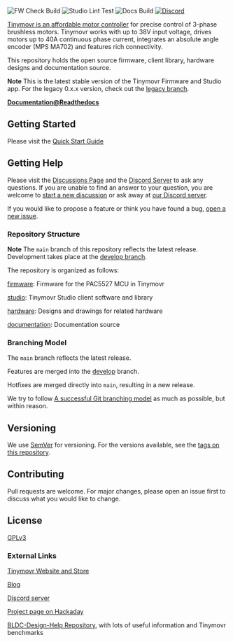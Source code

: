 ![FW Check Build](https://github.com/yconst/tinymovr/workflows/Tinymovr%20Firmware%20Check%2FBuild/badge.svg)
![Studio Lint Test](https://github.com/yconst/tinymovr/workflows/Tinymovr%20Studio%20Lint%2FTest/badge.svg)
![Docs Build](https://github.com/yconst/tinymovr/workflows/Tinymovr%20Docs%20Build/badge.svg)
[![Discord](https://img.shields.io/discord/742400176664084535)](https://discord.gg/CzcCaXbU)

[Tinymovr is an affordable motor controller](https://tinymovr.com) for precise control of 3-phase brushless motors. Tinymovr works with up to 38V input voltage, drives motors up to 40A continuous phase current, integrates an absolute angle encoder (MPS MA702) and features rich connectivity.

This repository holds the open source firmware, client library, hardware designs and documentation source.

**Note**
This is the latest stable version of the Tinymovr Firmware and Studio app. For the legacy 0.x.x version, check out the [legacy branch](https://github.com/tinymovr/Tinymovr/tree/attic/legacy).

**[Documentation@Readthedocs](https://tinymovr.readthedocs.io)**

## Getting Started

Please visit the [Quick Start Guide](https://tinymovr.readthedocs.io/en/latest/quickstart.html)

## Getting Help

Please visit the [Discussions Page](https://github.com/tinymovr/Tinymovr/discussions) and the [Discord Server](https://discord.gg/vNvmpfthug) to ask any questions. If you are unable to find an answer to your question, you are welcome to [start a new discussion](https://github.com/tinymovr/Tinymovr/discussions/new/choose) or ask away at [our Discord server](https://discord.gg/vNvmpfthug).

If you would like to propose a feature or think you have found a bug, [open a new issue](https://github.com/tinymovr/Tinymovr/issues/new).

### Repository Structure

**Note**
The `main` branch of this repository reflects the latest release. Development takes place at the [develop branch](https://github.com/tinymovr/Tinymovr/tree/develop).

The repository is organized as follows:

[firmware](./firmware/): Firmware for the PAC5527 MCU in Tinymovr

[studio](./studio/): Tinymovr Studio client software and library

[hardware](./hardware): Designs and drawings for related hardware

[documentation](./docs): Documentation source

### Branching Model

The `main` branch reflects the latest release.

Features are merged into the [develop](https://github.com/tinymovr/Tinymovr/tree/develop) branch.

Hotfixes are merged directly into `main`, resulting in a new release.

We try to follow [A successful Git branching model](https://nvie.com/posts/a-successful-git-branching-model/) as much as possible, but within reason.

## Versioning

We use [SemVer](http://semver.org/) for versioning. For the versions available, see the [tags on this repository](https://github.com/tinymovr/tinymovr/tags). 

## Contributing

Pull requests are welcome. For major changes, please open an issue first to discuss what you would like to change.

## License

[GPLv3](https://choosealicense.com/licenses/gpl-3.0/)

### External Links

[Tinymovr Website and Store](https://tinymovr.com)

[Blog](https://tinymovr.com/blogs/news)

[Discord server](https://discord.gg/vNvmpfthug)

[Project page on Hackaday](https://hackaday.io/project/168650-tinymovr-motor-controller)

[BLDC-Design-Help Repository](https://github.com/ThotAlion/BLDC-design-help), with lots of useful information and Tinymovr benchmarks

